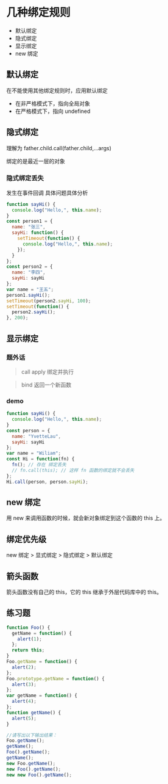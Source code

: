 # 几种绑定规则

- 默认绑定
- 隐式绑定
- 显示绑定
- new 绑定

## 默认绑定

在不能使用其他绑定规则时，应用默认绑定

- 在非严格模式下，指向全局对象
- 在严格模式下，指向 undefined

## 隐式绑定

理解为 father.child.call(father.child,...args)

绑定的是最近一层的对象

### 隐式绑定丢失

发生在事件回调 具体问题具体分析

```js
function sayHi() {
  console.log("Hello,", this.name);
}
const person1 = {
  name: "张三",
  sayHi: function() {
    setTimeout(function() {
      console.log("Hello,", this.name);
    });
  }
};
const person2 = {
  name: "李四",
  sayHi: sayHi
};
var name = "王五";
person1.sayHi();
setTimeout(person2.sayHi, 100);
setTimeout(function() {
  person2.sayHi();
}, 200);
```

## 显示绑定

### 题外话

> call apply 绑定并执行

> bind 返回一个新函数

### demo

```js
function sayHi() {
  console.log("Hello,", this.name);
}
const person = {
  name: "YvetteLau",
  sayHi: sayHi
};
var name = "Wiliam";
const Hi = function(fn) {
  fn(); // 存在 绑定丢失
  // fn.call(this); // 这样 fn 函数的绑定就不会丢失
};
Hi.call(person, person.sayHi);
```

## new 绑定

用 new 来调用函数的时候，就会新对象绑定到这个函数的 this 上。

## 绑定优先级

new 绑定 > 显式绑定 > 隐式绑定 > 默认绑定

## 箭头函数

箭头函数没有自己的 this，它的 this 继承于外层代码库中的 this。

## 练习题

```js
function Foo() {
  getName = function() {
    alert(1);
  };
  return this;
}
Foo.getName = function() {
  alert(2);
};
Foo.prototype.getName = function() {
  alert(3);
};
var getName = function() {
  alert(4);
};
function getName() {
  alert(5);
}

//请写出以下输出结果：
Foo.getName();
getName();
Foo().getName();
getName();
new Foo.getName();
new Foo().getName();
new new Foo().getName();
```
